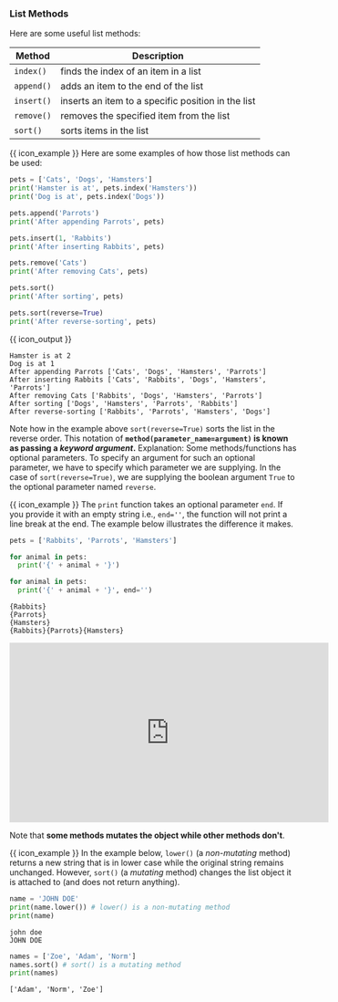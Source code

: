 ### List Methods

Here are some useful list methods:

Method | Description
------ | -----------
`index()` | finds the index of an item in a list
`append()` | adds an item to the end of the list
`insert()` | inserts an item to a specific position in the list
`remove()` | removes the specified item from the list
`sort()` | sorts items in the list

<tip-box> 

{{ icon_example }} Here are some examples of how those list methods can be used:

```python
pets = ['Cats', 'Dogs', 'Hamsters']
print('Hamster is at', pets.index('Hamsters'))
print('Dog is at', pets.index('Dogs'))

pets.append('Parrots')
print('After appending Parrots', pets)

pets.insert(1, 'Rabbits')
print('After inserting Rabbits', pets)

pets.remove('Cats')
print('After removing Cats', pets)

pets.sort()
print('After sorting', pets)

pets.sort(reverse=True)
print('After reverse-sorting', pets)
```
{{ icon_output }}
```
Hamster is at 2
Dog is at 1
After appending Parrots ['Cats', 'Dogs', 'Hamsters', 'Parrots']
After inserting Rabbits ['Cats', 'Rabbits', 'Dogs', 'Hamsters', 'Parrots']
After removing Cats ['Rabbits', 'Dogs', 'Hamsters', 'Parrots']
After sorting ['Dogs', 'Hamsters', 'Parrots', 'Rabbits']
After reverse-sorting ['Rabbits', 'Parrots', 'Hamsters', 'Dogs']
```

</tip-box>

Note how in the example above `sort(reverse=True)` sorts the list in the reverse order. This notation of **`method(parameter_name=argument)` is known as passing a _keyword argument_.** Explanation: Some methods/functions has optional parameters. To specify an argument for such an optional parameter, we have to specify which parameter we are supplying. In the case of `sort(reverse=True)`, we are supplying the boolean argument `True` to the optional parameter named `reverse`.

<tip-box> 

{{ icon_example }} The `print` function takes an optional parameter `end`. If you provide it with an empty string i.e., `end=''`, the function will not print a line break at the end. The example below illustrates the difference it makes.

<include src="inputOutput.md" boilerplate>
<span id="input">

```python
pets = ['Rabbits', 'Parrots', 'Hamsters']

for animal in pets:
  print('{' + animal + '}')

for animal in pets:
  print('{' + animal + '}', end='')
```
</span>
<span id="output">

```
{Rabbits}
{Parrots}
{Hamsters}
{Rabbits}{Parrots}{Hamsters}
```
</span>
</include>



</tip-box>
 
<panel type="seamless" header="%%{{ icon_video }} List methods%%">
<iframe width="560" height="315" src="https://www.youtube.com/embed/Z9IxxW7428A?rel=0&showinfo=0&start=11&end=666&version=11" frameborder="0" allowfullscreen></iframe>

</panel><p/>

Note that **some methods <tooltip content="changes the value(s) of the object">mutates</tooltip> the object while other methods don't**.

<tip-box> 

{{ icon_example }} In the example below, `lower()` (a _non-mutating_ method) returns a new string that is in lower case while the original string remains unchanged. However, `sort()` (a _mutating_ method) changes the list object it is attached to (and does not return anything).

<include src="inputOutput.md" boilerplate>
<span id="input">

```python
name = 'JOHN DOE'
print(name.lower()) # lower() is a non-mutating method
print(name)
```
</span>
<span id="output">

```
john doe
JOHN DOE
```
</span>
</include>

<include src="inputOutput.md" boilerplate>
<span id="input">

```python
names = ['Zoe', 'Adam', 'Norm']
names.sort() # sort() is a mutating method
print(names)
```
</span>
<span id="output">

```
['Adam', 'Norm', 'Zoe']
```
</span>
</include>


</tip-box>

<include src="exercisePanel.md" boilerplate var-title="Anagram Checker" var-file="e-anagramChecker.md" />
<include src="exercisePanel.md" boilerplate var-title="Word Game" var-file="e-wordGame.md" />